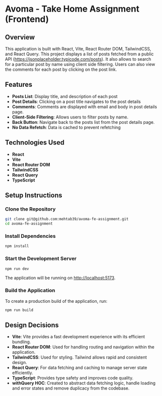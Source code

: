 # Avoma - Take Home Assignment (Frontend)

## Overview

This application is built with React, Vite, React Router DOM, TailwindCSS, and React Query. This project displays a list of posts fetched from a public API (https://jsonplaceholder.typicode.com/posts). It also allows to search for a particular post by name using client side filtering. Users can also view the comments for each post by clicking on the post link.

## Features

- **Posts List**: Display title, and description of each post
- **Post Details**: Clicking on a post title navigates to the post details
- **Comments**: Comments are displayed with email and body in post details page.
- **Client-Side Filtering**: Allows users to filter posts by name.
- **Back Button**: Navigate back to the posts list from the post details page.
- **No Data Refetch**: Data is cached to prevent refetching

## Technologies Used

- **React**
- **Vite**
- **React Router DOM**
- **TailwindCSS**
- **React Query**
- **TypeScript**

## Setup Instructions

### Clone the Repository

```bash
git clone git@github.com:mehtab39/avoma-fe-assignment.git
cd avoma-fe-assignment
```

### Install Dependencies

```bash
npm install
```

### Start the Development Server

```bash
npm run dev
```

The application will be running on [http://localhost:5173](http://localhost:5173).

### Build the Application

To create a production build of the application, run:

```bash
npm run build
```

## Design Decisions

- **Vite**: Vite provides a fast development experience with its efficient bundling.
- **React Router DOM**: Used for handling routing and navigation within the application.
- **TailwindCSS**: Used for styling. Tailwind allows rapid and consistent design.
- **React Query**: For data fetching and caching to manage server state efficiently.
- **TypeScript**: Provides type safety and improves code quality.
- **withQuery HOC**: Created to abstract data fetching logic, handle loading and error states and remove duplicacy from the codebase.

